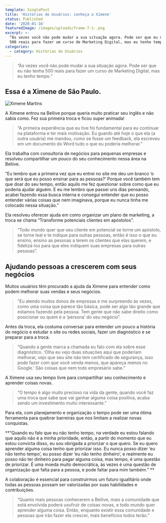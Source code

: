 ```yaml
---
template: SinglePost
title: 'Histórias de Usuários: conheça a Ximene'
status: Published
date: '2020-01-16'
featuredImage: /images/uploads/frame-7-1-.png
excerpt: >-
  “Às vezes você não pode mudar a sua situação agora. Pode ser que eu não tenha
  500 reais para fazer um curso de Marketing Digital, mas eu tenho tempo.”
categories:
  - category: Histórias de Usuários
---
```

> “Às vezes você não pode mudar a sua situação agora. Pode ser que eu não tenha 500 reais para fazer um curso de Marketing Digital, mas eu tenho tempo.”

## Essa é a Ximene de São Paulo.

![Ximene Martins](/images/uploads/1_8p9ltopdbg55eetycoq_8w.jpg)

A Ximene entrou na Beliive porque queria muito praticar seu inglês e não sabia como. Fez sua primeira troca e ficou super animada!

> “A primeira experiência que eu tive foi fundamental para eu continuar na plataforma e ter mais motivação. Eu guardo até hoje o que ela (a outra usuária) me mandou, como se fosse um feedback, ela escreveu em um documento do Word tudo o que eu poderia melhorar.”

Ela trabalha com consultoria de negócios para pequenas empresas e resolveu compartilhar um pouco do seu conhecimento nessa área na Beliive.

“Eu lembro que a primeira vez que eu entrei no site me deu um branco ‘o que será que eu posso ensinar para as pessoas?’ Porque você também tem que doar do seu tempo, então aquilo me fez questionar sobre como que eu poderia ajudar alguém. E eu me lembro que passei uns dias pensando, acabei fazendo essa busca interna e consegui entender que eu posso entender várias coisas que nem imaginava, porque eu nunca tinha me colocado nessa situação.”

Ela resolveu oferecer ajuda em como organizar um plano de marketing, a troca se chama “Transforme potenciais clientes em apóstolos”.

> “Todo mundo quer que seu cliente em potencial se torne um apóstolo, se torne leal e te indique para outras pessoas, então é isso o que eu ensino, ensino as pessoas a terem os clientes que elas querem, e fidelizá-los para que eles indiquem suas empresas para outras pessoas”.

## Ajudando pessoas a crescerem com seus negócios

Muitos usuários têm procurado a ajuda da Ximene para entender como podem melhorar suas vendas e seus negócios.

> “Eu atendo muitos donos de empresas e me surpreendo às vezes, como uma coisa que parece tão básica, pode ser algo tão grande que estamos fazendo pela pessoa. Tem gente que não sabe direito como posicionar ou quem é a ‘persona’ do seu negócio”.

Antes da troca, ela costuma conversar para entender um pouco a história do negócio e estudar o site ou redes sociais, fazer um diagnóstico e se preparar para a troca.

> “Quando a gente marca a chamada eu falo com ela sobre esse diagnóstico. ‘Olha eu vejo duas situações aqui que poderiam melhorar, vejo que seu site não tem certificado de segurança, isso pode fazer com que você venda menos, que apareça menos no Google.’ São coisas que nem todo empresário sabe.”

A Ximene usa seu tempo livre para compartilhar seu conhecimento e aprender coisas novas.

> “O tempo é algo muito precioso na vida da gente, quando você faz uma troca que sabe que vai ganhar alguma coisa positiva, acaba sendo um investimento muito interessante.”

Para ela, com planejamento e organização o tempo pode ser uma ótima ferramenta para quebrar barreiras que nos limitam a realizar novas conquistas.

**“Quando eu falo que eu não tenho tempo, na verdade eu estou falando que aquilo não é a minha prioridade, então, a partir do momento que eu estou convicta disso, eu sou obrigada a priorizar o que quero. Se eu quero aprender alguma coisa tenho que priorizar isso. Eu nunca posso dizer ‘eu não tenho tempo’, eu posso dizer ‘eu não tenho dinheiro’, e realmente eu posso não ter dinheiro para pagar alguma coisa, mas tempo, é uma questão de priorizar. É uma moeda muito democrática, às vezes é uma questão de organização que falta para a pessoa, e pode faltar para mim também.”**

A colaboração é essencial para construirmos um futuro igualitário onde todas as pessoas possam ser valorizadas por suas habilidades e contribuições.

> “Quanto mais pessoas conhecerem a Beliive, mais a comunidade que está envolvida poderá usufruir de coisas novas, e todo mundo quer aprender alguma coisa. Então, enquanto existir essa comunidade e pessoas que irão fazer ela crescer, mais benefícios todos terão.”

